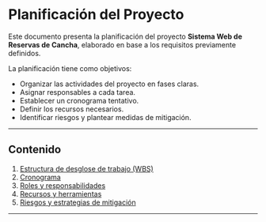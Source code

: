 # Planificación del Proyecto

Este documento presenta la planificación del proyecto **Sistema Web de Reservas de Cancha**, elaborado en base a los requisitos previamente definidos.  

La planificación tiene como objetivos:  
- Organizar las actividades del proyecto en fases claras.  
- Asignar responsables a cada tarea.  
- Establecer un cronograma tentativo.  
- Definir los recursos necesarios.  
- Identificar riesgos y plantear medidas de mitigación.

---

## Contenido

1. [Estructura de desglose de trabajo (WBS)](wbs.md)  
2. [Cronograma](cronograma.md)  
3. [Roles y responsabilidades](roles.md)  
4. [Recursos y herramientas](recursos.md)  
5. [Riesgos y estrategias de mitigación](riesgos.md)

---
